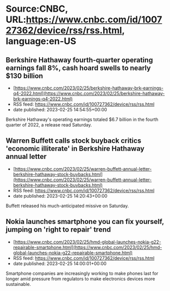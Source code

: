 # Source:CNBC, URL:https://www.cnbc.com/id/100727362/device/rss/rss.html, language:en-US

## Berkshire Hathaway fourth-quarter operating earnings fall 8%, cash hoard swells to nearly $130 billion
 - [https://www.cnbc.com/2023/02/25/berkshire-hathaway-brk-earnings-q4-2022.html](https://www.cnbc.com/2023/02/25/berkshire-hathaway-brk-earnings-q4-2022.html)
 - RSS feed: https://www.cnbc.com/id/100727362/device/rss/rss.html
 - date published: 2023-02-25 14:54:55+00:00

Berkshire Hathaway's operating earnings totaled $6.7 billion in the fourth quarter of 2022, a release read Saturday.

## Warren Buffett calls stock buyback critics 'economic illiterate' in Berkshire Hathaway annual letter
 - [https://www.cnbc.com/2023/02/25/warren-buffett-annual-letter-berkshire-hathaway-stock-buybacks.html](https://www.cnbc.com/2023/02/25/warren-buffett-annual-letter-berkshire-hathaway-stock-buybacks.html)
 - RSS feed: https://www.cnbc.com/id/100727362/device/rss/rss.html
 - date published: 2023-02-25 14:20:43+00:00

Buffett released his much-anticipated missive on Saturday.

## Nokia launches smartphone you can fix yourself, jumping on 'right to repair' trend
 - [https://www.cnbc.com/2023/02/25/hmd-global-launches-nokia-g22-repairable-smartphone.html](https://www.cnbc.com/2023/02/25/hmd-global-launches-nokia-g22-repairable-smartphone.html)
 - RSS feed: https://www.cnbc.com/id/100727362/device/rss/rss.html
 - date published: 2023-02-25 14:00:01+00:00

Smartphone companies are increasingly working to make phones last for longer amid pressure from regulators to make electronics devices more sustainable.

